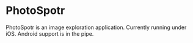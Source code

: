 # PhotoSpotr
PhotoSpotr is an image exploration application. Currently running under iOS. Android support is in the pipe.
